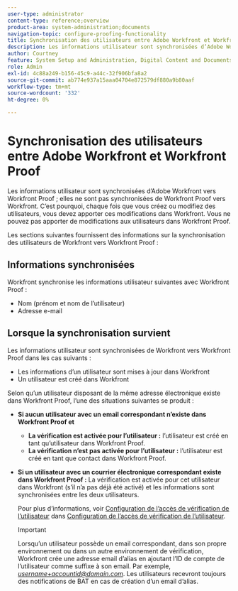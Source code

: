 ```yaml
---
user-type: administrator
content-type: reference;overview
product-area: system-administration;documents
navigation-topic: configure-proofing-functionality
title: Synchronisation des utilisateurs entre Adobe Workfront et Workfront Proof
description: Les informations utilisateur sont synchronisées d’Adobe Workfront vers Workfront Proof ; elles ne sont pas synchronisées de Workfront Proof vers Workfront. C’est pourquoi, chaque fois que vous créez ou modifiez des utilisateurs, vous devez apporter ces modifications dans Workfront. Vous ne pouvez pas apporter de modifications aux utilisateurs dans Workfront Proof.
author: Courtney
feature: System Setup and Administration, Digital Content and Documents
role: Admin
exl-id: 4c88a249-b156-45c9-a44c-32f906bfa8a2
source-git-commit: ab774e937a15aaa04704e872579df880a9b80aaf
workflow-type: tm+mt
source-wordcount: '332'
ht-degree: 0%

---
```


# Synchronisation des utilisateurs entre Adobe Workfront et Workfront Proof

Les informations utilisateur sont synchronisées d’Adobe Workfront vers Workfront Proof ; elles ne sont pas synchronisées de Workfront Proof vers Workfront. C’est pourquoi, chaque fois que vous créez ou modifiez des utilisateurs, vous devez apporter ces modifications dans Workfront. Vous ne pouvez pas apporter de modifications aux utilisateurs dans Workfront Proof.

Les sections suivantes fournissent des informations sur la synchronisation des utilisateurs de Workfront vers Workfront Proof :

## Informations synchronisées

Workfront synchronise les informations utilisateur suivantes avec Workfront Proof :

* Nom (prénom et nom de l’utilisateur)
* Adresse e-mail

## Lorsque la synchronisation survient

Les informations utilisateur sont synchronisées de Workfront vers Workfront Proof dans les cas suivants :

* Les informations d’un utilisateur sont mises à jour dans Workfront
* Un utilisateur est créé dans Workfront

Selon qu’un utilisateur disposant de la même adresse électronique existe dans Workfront Proof, l’une des situations suivantes se produit :

* **Si aucun utilisateur avec un email correspondant n’existe dans Workfront Proof et**

   * **La vérification est activée pour l’utilisateur :** l’utilisateur est créé en tant qu’utilisateur dans Workfront Proof.
   * **La vérification n’est pas activée pour l’utilisateur :** l’utilisateur est créé en tant que contact dans Workfront Proof.

* **Si un utilisateur avec un courrier électronique correspondant existe dans Workfront Proof :** La vérification est activée pour cet utilisateur dans Workfront (s’il n’a pas déjà été activé) et les informations sont synchronisées entre les deux utilisateurs.

  Pour plus d’informations, voir [Configuration de l’accès de vérification de l’utilisateur](../../../administration-and-setup/manage-workfront/configure-proofing/configure-a-users-proofing-access.md) dans [ Configuration de l’accès de vérification de l’utilisateur](../../../administration-and-setup/manage-workfront/configure-proofing/configure-a-users-proofing-access.md).

  >[!IMPORTANT]
  >
  >Lorsqu’un utilisateur possède un email correspondant, dans son propre environnement ou dans un autre environnement de vérification, Workfront crée une adresse email d’alias en ajoutant l’ID de compte de l’utilisateur comme suffixe à son email. Par exemple, *username+accountid@domain.com*. Les utilisateurs recevront toujours des notifications de BAT en cas de création d’un email d’alias.
